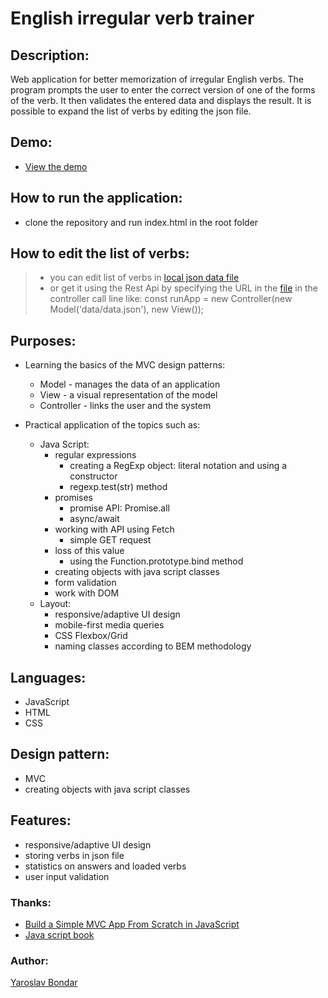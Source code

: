# English irregular verb trainer

## Description: 
 Web application for better memorization of irregular English verbs. The program prompts the user to enter the correct version of one of the forms of the    verb. It then validates the entered data and displays the result. It is possible to expand the list of verbs by editing the json file.

## Demo:
  - [View the demo](https://yaroslav-bondar.github.io/irregular-verb-trainer-MVC-/)
  
## How to run the application:
  - clone the repository and run index.html in the root folder

## How to edit the list of verbs:
  > - you can edit list of verbs in [local json data file](data/data.json)
  > - or get it using the Rest Api by specifying the URL in the [file](js/script.js) in the controller call line like: const runApp = new Controller(new Model('data/data.json'), new View()); 
  
## Purposes:
  - Learning the basics of the MVC design patterns:
    - Model - manages the data of an application
    - View - a visual representation of the model
    - Controller - links the user and the system

  - Practical application of the topics such as:
    - Java Script:   
      - regular expressions
        - creating a RegExp object: literal notation and using a constructor
        - regexp.test(str) method
      - promises
        - promise API: Promise.all
        - async/await
      - working with API using Fetch
        - simple GET request
      - loss of this value
        - using the Function.prototype.bind method
      - creating objects with java script classes
      - form validation
      - work with DOM
    - Layout:
      - responsive/adaptive UI design
      - mobile-first media queries
      - CSS Flexbox/Grid
      - naming classes according to BEM methodology
    
## Languages: 
  - JavaScript
  - HTML
  - CSS 

## Design pattern: 
  - MVC
  - creating objects with java script classes

## Features: 
  - responsive/adaptive UI design
  - storing verbs in json file
  - statistics on answers and loaded verbs
  - user input validation
  
### Thanks:
  - [Build a Simple MVC App From Scratch in JavaScript](https://www.taniarascia.com/javascript-mvc-todo-app/)
  - [Java script book](https://learn.javascript.ru/) 

### Author:
  [Yaroslav Bondar](https://www.linkedin.com/in/yaroslav-bondar-7014a021b/)
